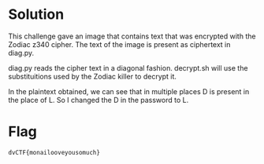 # Solution
This challenge gave an image that contains text that was encrypted with the Zodiac z340 cipher.
The text of the image is present as ciphertext in diag.py.

diag.py reads the cipher text in a diagonal fashion.
decrypt.sh will use the substituitions used by the Zodiac killer to decrypt it.

In the plaintext obtained, we can see that in multiple places D is present in the place of L.
So I changed the D in the password to L.

# Flag
```
dvCTF{monailooveyousomuch}
```
